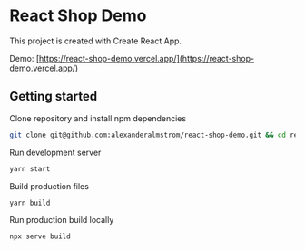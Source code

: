 # React Shop Demo

This project is created with Create React App.

Demo: [https://react-shop-demo.vercel.app/](https://react-shop-demo.vercel.app/)

## Getting started

Clone repository and install npm dependencies

```bash
git clone git@github.com:alexanderalmstrom/react-shop-demo.git && cd react-shop-demo && yarn
```

Run development server

```bash
yarn start
```

Build production files

```bash
yarn build
```

Run production build locally

```bash
npx serve build
```

